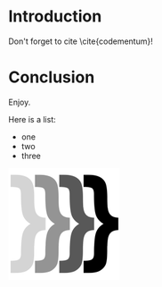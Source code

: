 Introduction
==============
Don't forget to cite \cite{codementum}!

<!-- Use HTML comments, LaTeX comments will not work -->

Conclusion
==============
Enjoy.

Here is a list:

- one
- two
- three

<!-- You can use most regular LaTeX commands -->

![Get to work!](figs/codementum.png)
